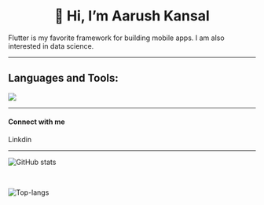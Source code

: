 
<h1 align="center">👋 Hi, I’m Aarush Kansal</h1>

Flutter is my favorite framework for building mobile apps. I am also interested in data science.

---

## Languages and Tools:

![](https://skills.thijs.gg/icons?i=html,css,js,react,nodejs,c,cpp,java,python,flutter,firebase,docker)

<!-- <div>  
<img height="32" width="32" src="https://cdn.jsdelivr.net/npm/simple-icons@v6/icons/cplusplus.svg" />
<img height="32" width="32" src="https://cdn.jsdelivr.net/npm/simple-icons@v6/icons/java.svg" />
<img height="32" width="32" src="https://cdn.jsdelivr.net/npm/simple-icons@v6/icons/html5.svg" />
<img height="32" width="32" src="https://cdn.jsdelivr.net/npm/simple-icons@v6/icons/css3.svg" />
<img height="32" width="32" src="https://cdn.jsdelivr.net/npm/simple-icons@v6/icons/javascript.svg" />
<img height="32" width="32" src="https://cdn.jsdelivr.net/npm/simple-icons@v6/icons/flutter.svg" />
<img height="32" width="32" src="https://cdn.jsdelivr.net/npm/simple-icons@v6/icons/firebase.svg" />
<img height="32" width="32" src="https://cdn.jsdelivr.net/npm/simple-icons@v6/icons/react.svg" />
<img height="32" width="32" src="https://cdn.jsdelivr.net/npm/simple-icons@v6/icons/docker.svg" />
<img height="32" width="32" src="https://cdn.jsdelivr.net/npm/simple-icons@v6/icons/matlab.svg" />
</div> -->

---

#### Connect with me

Linkdin

---

![GitHub stats](https://github-readme-stats.vercel.app/api?username=Aarush2k1&show_icons=true&theme=radical)

<br>

![Top-langs](https://github-readme-stats.vercel.app/api/top-langs/?username=Aarush2k1&layout=compact)

<!---
Aarush2k1/Aarush2k1 is a ✨ special ✨ repository because its `README.md` (this file) appears on your GitHub profile.
You can click the Preview link to take a look at your changes.
--->
